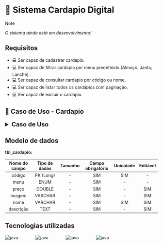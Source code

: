 # :beginner: Sistema Cardapio Digital

> [!NOTE]
>
> *O sistema ainda está em desenvolvimento!*



 ## Requisitos

* :computer: Ser capaz de cadastrar cardapio.
* :computer: Ser capaz de filtrar cardapio por menu predefinido (Almoço, Janta, Lanche).
* :computer: Ser capaz de consultar cardapio por código ou nome.
* :computer: Ser capaz de listar todos os cardápios com paginação.
* :computer: Ser capaz de excluir o cardapio.


## :notebook:  Caso de Uso - Cardapio
<details>
<summary style="font-size:20px;"><b>Caso de Uso</b></summary>
<ul style="list-style:none;">
   <li>
      💾  Cadastrar Cardapio
      <ul style="list-style:none;">
         <li>Informar o nome, menu, descrição, preço e link da imagem e o sistema armazenar no banco de dados.</li>
      </ul>
   </li>
   <li>
     📋   Filtrar Cardapio
      <ul style="list-style:none;">
         <li>O sistema vai listar todos os cardápios com paginação de acordo com o menu informado..</li>
      </ul>
   </li>
   <li>
     🔍  Consultar Cardapio por nome ou código
      <ul style="list-style:none;">
         <li>
          O sistema deverá exibir o cardapio de acordo com o código ou nome passado.                         </li>
      </ul>
   </li>
    <li>
     📋  Listar Cardapio
      <ul style="list-style:none;">
         <li>
          O sistema deverá listar todos os cardápios com paginação.                      
         </li>
      </ul>
   </li>
   <li>
     🗑️  Excluir Cardapio
      <ul style="list-style:none;">
         <li>
          O sistema deverá excluir o cardapio de acordo com o código informado. 
         </li>
      </ul>
   </li>
</ul>
<br />
<h3>Mockup do Cardapio-Form<h3>
<img src="mockups/cardapio-form.png" />
</details>


## Modelo de dados

**tbl_cardapio:**

| Nome do campo | Tipo de dados | Tamanho | Campo obrigatório | Unicidade | Editável |
| :-----------: | :-----------: | :-----: | :---------------: | :-------: | :------: |
|    código     |   PK (Long)   |    -    |        SIM        |    SIM    |    -     |
|     menu      |     ENUM      |    -    |        SIM        |     -     |    -     |
|     preço     |    DOUBLE     |    -    |        SIM        |     -     |   SIM    |
|    imagem     |    VARCHAR    |    -    |        SIM        |     -     |   SIM    |
|     nome      |    VARCHAR    |    -    |        SIM        |    SIM    |   SIM    |
|   descrição   |     TEXT      |    -    |        SIM        |     -     |   SIM 



## Tecnologias utilizadas

   <img align="left" 
      alt="java"
      width="90px"
      height="30px"
      style="padding-right: 10px;" 
      src="https://img.shields.io/badge/java-%23ED8B00.svg?style=for-the-badge&logo=openjdk&logoColor=white" /><img align="left" 
       alt="java"
       width="90px"
       height="30px"
      style="padding-right: 10px;" 
       src="https://img.shields.io/badge/mysql-4479A1.svg?style=for-the-badge&logo=mysql&logoColor=white" /><img align="left" 
      alt="java"
      width="90px"
      height="30px"
      style="padding-right: 10px;" 
      src="https://img.shields.io/badge/spring-%236DB33F.svg?style=for-the-badge&logo=spring&logoColor=white" /><img align="left" 
      alt="java"
      width="90px"
      height="30px"
      style="padding-right: 10px;" 
      src="https://img.shields.io/badge/Eclipse-FE7A16.svg?style=for-the-badge&logo=Eclipse&logoColor=white" />

